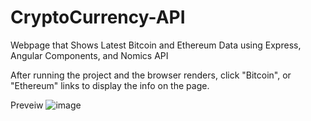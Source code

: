 # CryptoCurrency-API
Webpage that Shows Latest Bitcoin and Ethereum Data using Express, Angular Components, and Nomics API

After running the project and the browser renders, click "Bitcoin", or "Ethereum" links to display the info on the page.

Preveiw
![image](https://user-images.githubusercontent.com/25292047/65364204-1b071500-dbc5-11e9-9edc-e782ecbc29a7.png)
